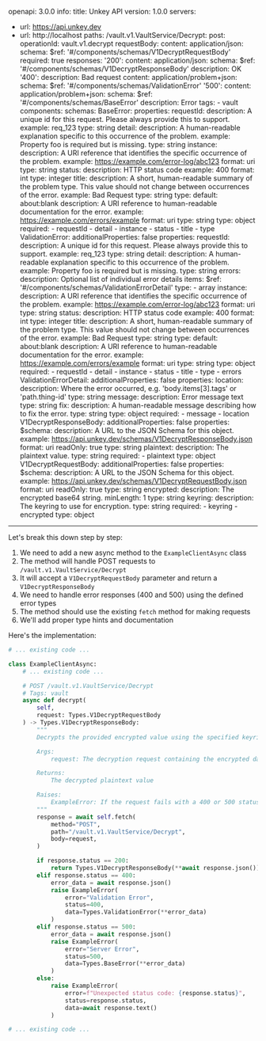openapi: 3.0.0
info:
  title: Unkey API
  version: 1.0.0
servers:
  - url: https://api.unkey.dev
  - url: http://localhost
paths:
  /vault.v1.VaultService/Decrypt:
    post:
      operationId: vault.v1.decrypt
      requestBody:
        content:
          application/json:
            schema:
              $ref: '#/components/schemas/V1DecryptRequestBody'
        required: true
      responses:
        '200':
          content:
            application/json:
              schema:
                $ref: '#/components/schemas/V1DecryptResponseBody'
          description: OK
        '400':
          description: Bad request
          content:
            application/problem+json:
              schema:
                $ref: '#/components/schemas/ValidationError'
        '500':
          content:
            application/problem+json:
              schema:
                $ref: '#/components/schemas/BaseError'
          description: Error
      tags:
        - vault
components:
  schemas:
    BaseError:
      properties:
        requestId:
          description: A unique id for this request. Please always provide this to support.
          example: req_123
          type: string
        detail:
          description: A human-readable explanation specific to this occurrence of the problem.
          example: Property foo is required but is missing.
          type: string
        instance:
          description: A URI reference that identifies the specific occurrence of the problem.
          example: https://example.com/error-log/abc123
          format: uri
          type: string
        status:
          description: HTTP status code
          example: 400
          format: int
          type: integer
        title:
          description: A short, human-readable summary of the problem type. This value should not change between occurrences of the error.
          example: Bad Request
          type: string
        type:
          default: about:blank
          description: A URI reference to human-readable documentation for the error.
          example: https://example.com/errors/example
          format: uri
          type: string
      type: object
      required:
        - requestId
        - detail
        - instance
        - status
        - title
        - type
    ValidationError:
      additionalProperties: false
      properties:
        requestId:
          description: A unique id for this request. Please always provide this to support.
          example: req_123
          type: string
        detail:
          description: A human-readable explanation specific to this occurrence of the problem.
          example: Property foo is required but is missing.
          type: string
        errors:
          description: Optional list of individual error details
          items:
            $ref: '#/components/schemas/ValidationErrorDetail'
          type:
            - array
        instance:
          description: A URI reference that identifies the specific occurrence of the problem.
          example: https://example.com/error-log/abc123
          format: uri
          type: string
        status:
          description: HTTP status code
          example: 400
          format: int
          type: integer
        title:
          description: A short, human-readable summary of the problem type. This value should not change between occurrences of the error.
          example: Bad Request
          type: string
        type:
          default: about:blank
          description: A URI reference to human-readable documentation for the error.
          example: https://example.com/errors/example
          format: uri
          type: string
      type: object
      required:
        - requestId
        - detail
        - instance
        - status
        - title
        - type
        - errors
    ValidationErrorDetail:
      additionalProperties: false
      properties:
        location:
          description: Where the error occurred, e.g. 'body.items[3].tags' or 'path.thing-id'
          type: string
        message:
          description: Error message text
          type: string
        fix:
          description: A human-readable message describing how to fix the error.
          type: string
      type: object
      required:
        - message
        - location
    V1DecryptResponseBody:
      additionalProperties: false
      properties:
        $schema:
          description: A URL to the JSON Schema for this object.
          example: https://api.unkey.dev/schemas/V1DecryptResponseBody.json
          format: uri
          readOnly: true
          type: string
        plaintext:
          description: The plaintext value.
          type: string
      required:
        - plaintext
      type: object
    V1DecryptRequestBody:
      additionalProperties: false
      properties:
        $schema:
          description: A URL to the JSON Schema for this object.
          example: https://api.unkey.dev/schemas/V1DecryptRequestBody.json
          format: uri
          readOnly: true
          type: string
        encrypted:
          description: The encrypted base64 string.
          minLength: 1
          type: string
        keyring:
          description: The keyring to use for encryption.
          type: string
      required:
        - keyring
        - encrypted
      type: object

---
Let's break this down step by step:

1. We need to add a new async method to the `ExampleClientAsync` class
2. The method will handle POST requests to `/vault.v1.VaultService/Decrypt`
3. It will accept a `V1DecryptRequestBody` parameter and return a `V1DecryptResponseBody`
4. We need to handle error responses (400 and 500) using the defined error types
5. The method should use the existing `fetch` method for making requests
6. We'll add proper type hints and documentation

Here's the implementation:

```python:client.py
# ... existing code ...

class ExampleClientAsync:
    # ... existing code ...

    # POST /vault.v1.VaultService/Decrypt
    # Tags: vault
    async def decrypt(
        self, 
        request: Types.V1DecryptRequestBody
    ) -> Types.V1DecryptResponseBody:
        """
        Decrypts the provided encrypted value using the specified keyring.

        Args:
            request: The decryption request containing the encrypted data and keyring

        Returns:
            The decrypted plaintext value

        Raises:
            ExampleError: If the request fails with a 400 or 500 status code
        """
        response = await self.fetch(
            method="POST",
            path="/vault.v1.VaultService/Decrypt",
            body=request,
        )

        if response.status == 200:
            return Types.V1DecryptResponseBody(**await response.json())
        elif response.status == 400:
            error_data = await response.json()
            raise ExampleError(
                error="Validation Error",
                status=400,
                data=Types.ValidationError(**error_data)
            )
        elif response.status == 500:
            error_data = await response.json()
            raise ExampleError(
                error="Server Error",
                status=500,
                data=Types.BaseError(**error_data)
            )
        else:
            raise ExampleError(
                error=f"Unexpected status code: {response.status}",
                status=response.status,
                data=await response.text()
            )

# ... existing code ...
```